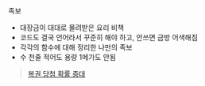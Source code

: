 족보
- 대장금이 대대로 물려받은 요리 비책
- 코드도 결국 언어라서 꾸준히 해야 하고, 안쓰면 금방 어색해짐
- 각각의 함수에 대해 정리한 나만의 족보
- 수 천줄 적어도 용량 1메가도 안됨

> [복권 당첨 확률 증대 ](https://gist.github.com/heuiy/05fbd4ab42427c8b937a0afd491d1ebe)




